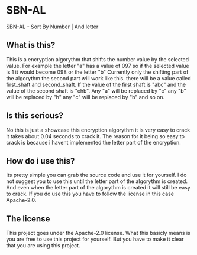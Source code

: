 # SBN-AL
SBN-~~AL~~ - Sort By Number | And letter

## What is this?
This is a encryption algorythm that shifts the number value by the selected value.
For example the letter "a" has a value of 097 so if the selected value is 1 it would become 098 or the letter "b"
Currently only the shifting part of the algorythm the second part will work like this.
there will be a value called first_shaft and second_shaft.
If the value of the first shaft is "abc" and the value of the second shaft is "chb".
Any "a" will be replaced by "c" any "b" will be replaced by "h" any "c" will be replaced by "b" and so on.

## Is this serious?
No this is just a showcase this encryption algorythm it is very easy to crack it takes about 0.04 seconds to crack it.
The reason for it being so easy to crack is because i havent implemented the letter part of the encryption.

## How do i use this?
Its pretty simple you can grab the source code and use it for yourself.
I do not suggest you to use this until the letter part of the algorythm is created.
And even when the letter part of the algorythm is created it will still be easy to crack.
If you do use this you have to follow the license in this case Apache-2.0.

## The license
This project goes under the Apache-2.0 license.
What this basicly means is you are free to use this project for yourself.
But you have to make it clear that you are using this project.
